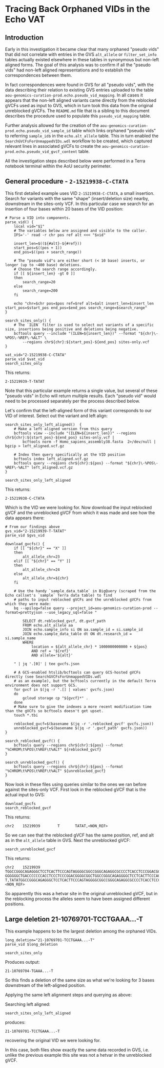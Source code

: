 # Tracing Back Orphaned VIDs in the Echo VAT

## Introduction

Early in this investigation it became clear that many orphaned "pseudo vids" that did not correlate with entries in the
GVS `alt_allele` or `filter_set_info` tables actually existed elsewhere in these tables in synonymous but non-left
aligned forms. The goal of this analysis was to confirm if all the "pseudo vids" had non-left aligned representations
and to establish the correspondences between them.

In fact correspondences were found in GVS for all "pseudo vids", with the data describing their relation to existing GVS
entries uploaded to the table `aou-genomics-curation-prod.echo.pseudo_vid_mapping`. In all cases it appears that the
non-left aligned variants came directly from the reblocked gVCFs used as input to GVS, which in turn took this data from
the original unreblocked gVCFs. The `README.md` file that is a sibling to this document describes the procedure used to
populate this `pseudo_vid_mapping` table.

Further analysis allowed for the creation of the `aou-genomics-curation-prod.echo.pseudo_vid_sample_id` table which
links orphaned "pseudo vids" to referring `sample_id`s in the `echo.alt_allele` table. This in turn enabled the
`SearchGVCFsForUnmappedVIDs.wdl` workflow to be created, which captured relevant lines in associated gVCFs to create
the `aou-genomics-curation-prod.echo.pseudo_vid_gvcf_content` table.

All the investigation steps described below were performed in a Terra notebook terminal within the AoU security perimeter.

## General procedure - `2-15219938-C-CTATA`

This first detailed example uses VID `2-15219938-C-CTATA`, a small insertion. Search for variants with the same "shape"
(insert/deletion size) nearby, downstream in the sites-only VCF. In this particular case we search for an insertion of
four bases within 20 bases of the VID position:

```shell
# Parse a VID into components.
parse_vid() {
    local vid="$1"
    # The variables below are assigned and visible to the caller.
    IFS='-' read -r chr pos ref alt <<< "$vid"

    insert_len=$((${#alt}-${#ref}))
    start_pos=$((pos + 1))
    end_pos=$((pos + search_range))

    # The "pseudo vid"s are either short (< 10 base) inserts, or longer (up to ~400 base) deletions.
    # Choose the search range accordingly.
    if [[ ${insert_len} -gt 0 ]]
    then
        search_range=20
    else
        search_range=200
    fi

    echo "chr=$chr pos=$pos ref=$ref alt=$alt insert_len=$insert_len start_pos=$start_pos end_pos=$end_pos search_range=$search_range"
}

search_sites_only() {
    # The `ILEN` filter is used to select out variants of a specific size, insertions being positive and deletions being negative.
    bcftools query --include "(ILEN=${insert_len})" --format "${chr}\-%POS\-%REF\-%ALT" \
        --regions chr${chr}:${start_pos}-${end_pos} sites-only.vcf
}

vat_vid="2-15219938-C-CTATA"
parse_vid $vat_vid
search_sites_only
```

This returns:
```
2-15219939-T-TATAT
```

Note that this particular example returns a single value, but several of these "pseudo vids" in Echo will return
multiple results. Each "pseudo vid" would need to be processed separately per the process described below.

Let's confirm that the left-aligned form of this variant corresponds to our VID of interest. Select out the variant
and left align:

```shell
search_sites_only_left_aligned()  {
    # Make a left aligned version from this query
    bcftools view --include "(ILEN=${insert_len})" --regions chr${chr}:${start_pos}-${end_pos} sites-only.vcf |
        bcftools norm -f Homo_sapiens_assembly38.fasta  2>/dev/null | bgzip > left_aligned.vcf.gz

    # Index then query specifically at the VID position
    bcftools index left_aligned.vcf.gz
    bcftools query --regions chr${chr}:${pos} --format "${chr}\-%POS\-%REF\-%ALT" left_aligned.vcf.gz
}

search_sites_only_left_aligned
```

This returns:
```
2-15219938-C-CTATA
```

Which is the VID we were looking for. Now download the input reblocked gVCF and the unreblocked gVCF from which it was made
and see how the data appears there:

```shell
# From our findings above
gvs_vid="2-15219939-T-TATAT"
parse_vid $gvs_vid

download_gvcfs() {
    if [[ "${chr}" == "X" ]]
    then
        alt_allele_chr=23
    elif [[ "${chr}" == "Y" ]]
    then
        alt_allele_chr=24
    else
        alt_allele_chr=${chr}
    fi

    # Use the handy `sample_data_table` in BigQuery (scraped from the Echo callset's `sample` Terra data table) to find
    # paths to input reblocked gVCFs and the unreblocked gVCFs from which they were made:
    bq --apilog=false query --project_id=aou-genomics-curation-prod --format=prettyjson --use_legacy_sql=false "

        SELECT dt.reblocked_gvcf, dt.gvcf_path
        FROM echo.alt_allele aa
        JOIN echo.sample_info si ON aa.sample_id = si.sample_id
        JOIN echo.sample_data_table dt ON dt.research_id = si.sample_name
        WHERE
            location = ${alt_allele_chr} * 1000000000000 + ${pos}
            AND ref = '${ref}'
            AND allele='${alt}'

    " | jq '.[0]' | tee gvcfs.json

    # A GCS-enabled htslib/bcftools can query GCS-hosted gVCFs directly (see SearchGVCFsForUnmappedVIDs.wdl
    # as an example), but the bcftools currently in the default Terra environment does not support GCS.
    for gvcf in $(jq -r '.[] | values' gvcfs.json)
    do
        gcloud storage cp "${gvcf}*" .
    done
    # Make sure to give the indexes a more recent modification time than the gVCFs so bcftools doesn't get upset.
    touch *.tbi

    reblocked_gvcf=$(basename $(jq -r '.reblocked_gvcf' gvcfs.json))
    unreblocked_gvcf=$(basename $(jq -r '.gvcf_path' gvcfs.json))
}

search_reblocked_gvcf() {
    bcftools query --regions chr${chr}:${pos} --format "%CHROM\t%POS\t%REF\t%ALT" ${reblocked_gvcf}
}

search_unreblocked_gvcf() {
    bcftools query --regions chr${chr}:${pos} --format "%CHROM\t%POS\t%REF\t%ALT" ${unreblocked_gvcf}
}

```

Now look in these files using queries similar to the ones we ran before against the sites-only VCF. First look in the
reblocked gVCF that is the actual input to GVS:

```shell
download_gvcfs
search_reblocked_gvcf
```

This returns:
```
chr2    15219939        T       TATAT,<NON_REF>
```

So we can see that the reblocked gVCF has the same position, ref, and alt as in the `alt_allele` table in GVS. Next the
unreblocked gVCF:

```shell
search_unreblocked_gvcf
```

This returns:

```
chr2    15219939        TGGCCGGGCAGAGGGCTCCTCACTTCCCAGTAGGGGCGGCCGGGCAGAGGCGCCCCTCACCTCCCGGACGGGGCGGCTGGCCAGGCGGGGGGCTGATCCCCCCACCTCCCTCCCGGACGGGGCGGCTGGCCGGGCGGGGGGCTGACCCCCCCCACCTCCCTCCTGGACGGGGCGGCTGGCCGGGCGGGGGGCTGACCCCCCCACCTCCCTCCCGGACGGGGCGGCTGGCCGGGC GGGGGGCTGACCCCCCCACCTCCCTCCCGGACGGGGCGGCTGGCCGGGCAGAGGGGCTCCTCACTTCCCAGTAGGGGCGGCCGGGCAGAGGCGCCCCTCACCTCCCGGACGGGGCGGCTATAT     T,TATATGGCCGGGCAGAGGGCTCCTCACTTCCCAGTAGGGGCGGCCGGGCAGAGGCGCCCCTCACCTCCCGGACGGGGCGGCTGGCCAGGCGGGGGGCTGATCCCCCCACCTCCCTCCCGGACGGGGCGGCTGGCCGGGCGGGGGGCTGACCCCCCCCACCTCCCTCCTGGACGGGGCGGCTGGCCGGGCGGGGGGCTGACCCCCCCACCTCCCTCCCGGACGGGGCGGCTGGCCGGGCGGGGGGCTGACCCCCCCACCTCCCTCCCGGACGGGGCGGCTGGCCGGGCAGAGGGGCTCCTCACTTCCCAGTAGGGGCGGCCGGGCAGAGGCGCCCCTCACCTCCCGGACGGGGCGGCTATAT,<NON_REF>
```

So apparently this was a hetvar site in the original unreblocked gVCF, but in the reblocking process the alleles seem to have been assigned different positions.

## Large deletion 21-10769701-TCCTGAAA...-T

This example happens to be the largest deletion among the orphaned VIDs.

```shell
long_deletion="21-10769701-TCCTGAAA...-T"
parse_vid $long_deletion

search_sites_only
```

Produces output:
```
21-10769704-TGAAA...-T
```

So this finds a deletion of the same size as what we're looking for 3 bases downstream of the left-aligned position.

Applying the same left alignment steps and querying as above:

Searching left aligned:

```shell
search_sites_only_left_aligned
```

produces:

```
21-10769701-TCCTGAAA...-T
```

recovering the original VID we were looking for.

In this case, both files show exactly the same data recorded in GVS, i.e. unlike the previous example this site was not
a hetvar in the unreblocked gVCF.

